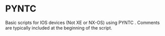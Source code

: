 # PYNTC
Basic scripts for IOS devices (Not XE or NX-OS) using PYNTC . 
Comments are typically included at the beginning of the script. 
